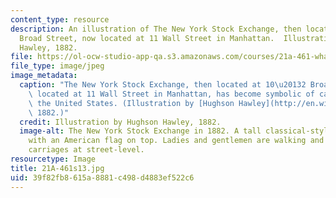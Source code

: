 ```yaml
---
content_type: resource
description: An illustration of The New York Stock Exchange, then located at 10-12
  Broad Street, now located at 11 Wall Street in Manhattan.  Illustration by Hughson
  Hawley, 1882.
file: https://ol-ocw-studio-app-qa.s3.amazonaws.com/courses/21a-461-what-is-capitalism-fall-2013/39f82fb8615a8881c498d4883ef522c6_21A-461s13.jpg
file_type: image/jpeg
image_metadata:
  caption: "The New York Stock Exchange, then located at 10\u20132 Broad Street, now\
    \ located at 11 Wall Street in Manhattan, has become symbolic of capitalism in\
    \ the United States. (Illustration by [Hughson Hawley](http://en.wikipedia.org/wiki/File:New_York_Stock_Exchange_1882.jpg),\
    \ 1882.)"
  credit: Illustration by Hughson Hawley, 1882.
  image-alt: The New York Stock Exchange in 1882. A tall classical-style building
    with an American flag on top. Ladies and gentlemen are walking and riding in horse-drawn
    carriages at street-level.
resourcetype: Image
title: 21A-461s13.jpg
uid: 39f82fb8-615a-8881-c498-d4883ef522c6
---
```

